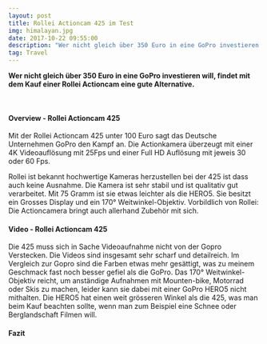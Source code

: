 ```yaml
---
layout: post
title: Rollei Actioncam 425 im Test
img: himalayan.jpg
date: 2017-10-22 09:55:00
description: "Wer nicht gleich über 350 Euro in eine GoPro investieren will, findet\_mit dem Kauf einer Rollei Actioncam eine gute Alternative."
tag: Travel
---
```



**Wer nicht gleich &uuml;ber 350 Euro in eine GoPro investieren will, findet mit dem Kauf einer Rollei Actioncam eine gute Alternative.**

&nbsp;

#### Overview - Rollei Actioncam 425

Mit der Rollei Actioncam 425 unter 100 Euro sagt das Deutsche Unternehmen GoPro den Kampf an. Die Actionkamera &uuml;berzeugt mit einer 4K Videoaufl&ouml;sung mit 25Fps und einer Full HD Aufl&ouml;sung mit jeweis 30 oder 60 Fps.

Rollei ist bekannt hochwertige Kameras herzustellen bei der 425 ist dass auch keine Ausnahme. Die Kamera ist sehr stabil und ist qualitativ gut verarbeitet. Mit 75 Gramm ist sie etwas leichter als die HERO5. Sie besitzt ein Grosses Display und ein 170&deg; Weitwinkel-Objektiv. Vorbildlich von Rollei: Die Actioncamera bringt auch allerhand Zubeh&ouml;r mit sich.

#### Video - Rollei Actioncam 425

Die 425 muss sich in Sache Videoaufnahme nicht von der Gopro Verstecken. Die Videos sind insgesamt sehr scharf und detailreich. Im Vergleich zur Gopro sind die Farben etwas mehr ges&auml;ttigt, was zu meinem Geschmack fast noch besser gefiel als die GoPro. Das 170&deg; Weitwinkel-Objektiv reicht, um anst&auml;ndige Aufnahmen mit Mounten-bike, Motorrad oder Skis zu machen, leider kann sie dabei mit einer GoPro HERO5 nicht mithalten. Die HERO5 hat einen weit gr&ouml;sseren Winkel als die 425, was man beim Kauf beachten sollte, wenn man zum Beispiel eine Schnee oder Berglandschaft Filmen will.

#### Fazit